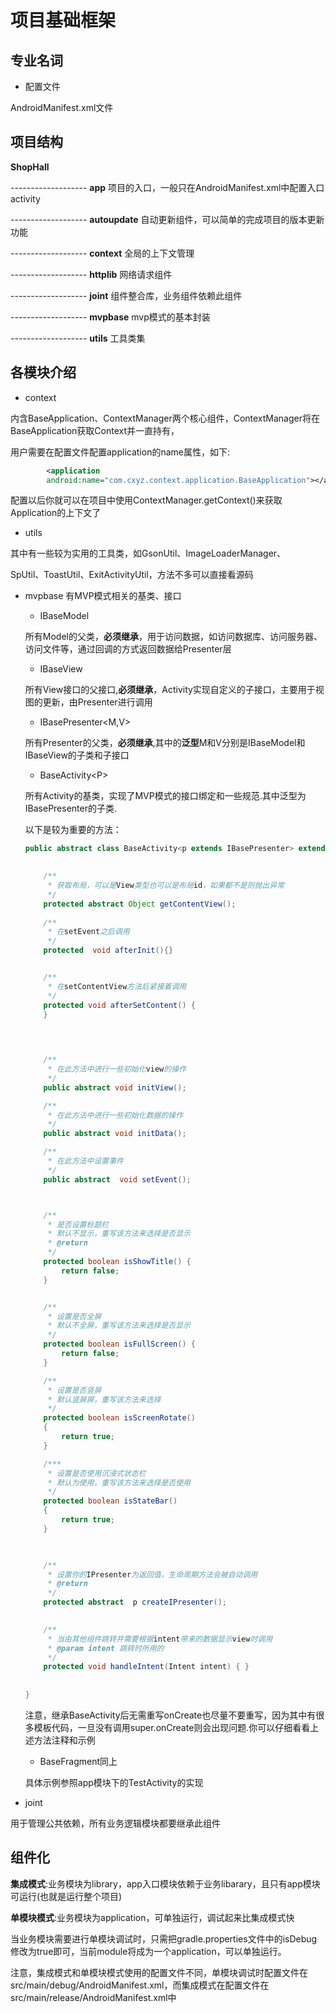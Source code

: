 # 项目基础框架

## 专业名词

- 配置文件

AndroidManifest.xml文件



## 项目结构

**ShopHall**

\------------------- **app** 项目的入口，一般只在AndroidManifest.xml中配置入口activity

\------------------- **autoupdate** 自动更新组件，可以简单的完成项目的版本更新功能

\------------------- **context** 全局的上下文管理

\------------------- **httplib** 网络请求组件

\------------------- **joint** 组件整合库，业务组件依赖此组件

\------------------- **mvpbase** mvp模式的基本封装

\------------------- **utils** 工具类集



## 各模块介绍

- context

内含BaseApplication、ContextManager两个核心组件，ContextManager将在BaseApplication获取Context并一直持有，

用户需要在配置文件配置application的name属性，如下:

```xml
	    <application
        android:name="com.cxyz.context.application.BaseApplication"></application>
```

配置以后你就可以在项目中使用ContextManager.getContext()来获取Application的上下文了



- utils

其中有一些较为实用的工具类，如GsonUtil、ImageLoaderManager、

SpUtil、ToastUtil、ExitActivityUtil，方法不多可以直接看源码

- mvpbase 有MVP模式相关的基类、接口

  - IBaseModel 

  所有Model的父类，**必须继承**，用于访问数据，如访问数据库、访问服务器、访问文件等，通过回调的方式返回数据给Presenter层

  - IBaseView

  所有View接口的父接口,**必须继承**，Activity实现自定义的子接口，主要用于视图的更新，由Presenter进行调用

  - IBasePresenter<M,V>

  所有Presenter的父类，**必须继承**,其中的**泛型**M和V分别是IBaseModel和IBaseView的子类和子接口

  - BaseActivity\<P>

  所有Activity的基类，实现了MVP模式的接口绑定和一些规范.其中泛型为IBasePresenter的子类.

  以下是较为重要的方法：

  ```java
  public abstract class BaseActivity<p extends IBasePresenter> extends AppCompatActivity implements IBaseView {
      
  
      /**
       * 获取布局，可以是View类型也可以是布局id，如果都不是则抛出异常
       */
      protected abstract Object getContentView();
      
      /**
       * 在setEvent之后调用
       */
      protected  void afterInit(){}
  
  
      /**
       * 在setContentView方法后紧接着调用
       */
      protected void afterSetContent() {
      }
      
  
   
  
      /**
       * 在此方法中进行一些初始化view的操作
       */
      public abstract void initView();
  
      /**
       * 在此方法中进行一些初始化数据的操作
       */
      public abstract void initData();
  
      /**
       * 在此方法中设置事件
       */
      public abstract  void setEvent();
  
  
  
      /**
       * 是否设置标题栏
       * 默认不显示，重写该方法来选择是否显示
       * @return
       */
      protected boolean isShowTitle() {
          return false;
      }
  
  
      /**
       * 设置是否全屏
       * 默认不全屏，重写该方法来选择是否显示
       */
      protected boolean isFullScreen() {
          return false;
      }
  
      /**
       * 设置是否竖屏
       * 默认竖屏屏，重写该方法来选择
       */
      protected boolean isScreenRotate()
      {
          return true;
      }
  
      /***
       * 设置是否使用沉浸式状态栏
       * 默认为使用，重写该方法来选择是否使用
       */
      protected boolean isStateBar()
      {
          return true;
      }
  
  
      
      /**
       * 设置你的IPresenter为返回值，生命周期方法会被自动调用
       * @return
       */
      protected abstract  p createIPresenter();
      
  
      /**
       * 当由其他组件跳转并需要根据intent带来的数据显示view时调用
       * @param intent 跳转时所用的
       */
      protected void handleIntent(Intent intent) { }
      
      
  }
  ```

  

  注意，继承BaseActivity后无需重写onCreate也尽量不要重写，因为其中有很多模板代码，一旦没有调用super.onCreate则会出现问题.你可以仔细看看上述方法注释和示例

  - BaseFragment同上

  具体示例参照app模块下的TestActivity的实现



- joint 

用于管理公共依赖，所有业务逻辑模块都要继承此组件

## 组件化

**集成模式**:业务模块为library，app入口模块依赖于业务libarary，且只有app模块可运行(也就是运行整个项目)

**单模块模式**:业务模块为application，可单独运行，调试起来比集成模式快

当业务模块需要进行单模块调试时，只需把gradle.properties文件中的isDebug修改为true即可，当前module将成为一个application，可以单独运行。

注意，集成模式和单模块模式使用的配置文件不同，单模块调试时配置文件在src/main/debug/AndroidManifest.xml，而集成模式在配置文件在src/main/release/AndroidManifest.xml中

